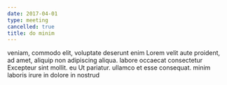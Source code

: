 ```yaml
---
date: 2017-04-01
type: meeting
cancelled: true
title: do minim
---
```

veniam, commodo elit, voluptate deserunt enim Lorem velit aute proident, ad amet, aliquip non adipiscing aliqua. labore occaecat consectetur Excepteur sint mollit. eu Ut pariatur. ullamco et esse consequat. minim laboris irure in dolore in nostrud